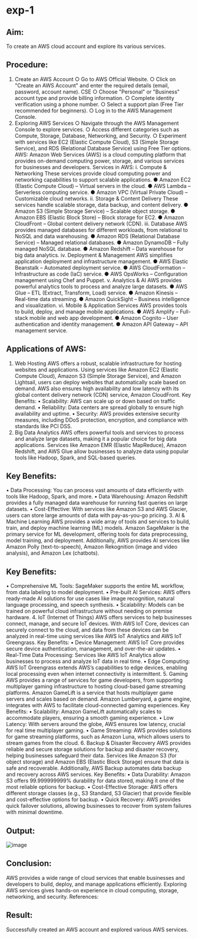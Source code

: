 # exp-1

## Aim: 
To create an AWS cloud account and explore its various services. 
## Procedure: 
1. Create an AWS Account 
○ Go to AWS Official Website. 
○ Click on "Create an AWS Account" and enter the required details (email, 
password, account name). 
CSE 
○ Choose "Personal" or "Business" account type and provide billing information. 
○ Complete identity verification using a phone number. 
○ Select a support plan (Free Tier recommended for beginners). 
○ Log in to the AWS Management Console. 
2. Exploring AWS Services 
○ Navigate through the AWS Management Console to explore services. 
○ Access different categories such as Compute, Storage, Database, Networking, 
and Security. 
○ Experiment with services like EC2 (Elastic Compute Cloud), S3 (Simple 
Storage Service), and RDS (Relational Database Service) using Free Tier 
options. 
AWS: 
Amazon Web Services (AWS) is a cloud computing platform that provides on-demand 
computing power, storage, and various services for businesses and developers. 
Services in AWS: 
i. Compute & Networking 
These services provide cloud computing power and networking capabilities to support 
scalable applications. 
● Amazon EC2 (Elastic Compute Cloud) – Virtual servers in the cloud. 
● AWS Lambda – Serverless computing service. 
● Amazon VPC (Virtual Private Cloud) – Customizable cloud networks. 
ii. Storage & Content Delivery 
These services handle scalable storage, data backup, and content delivery. 
● Amazon S3 (Simple Storage Service) – Scalable object storage. ● Amazon 
EBS (Elastic Block Store) – Block storage for EC2. 
● Amazon CloudFront – Global content delivery network (CDN). 
iii. Database 
AWS provides managed databases for different workloads, from relational to NoSQL and data 
warehousing. 
● Amazon RDS (Relational Database Service) – Managed relational databases. 
● Amazon DynamoDB – Fully managed NoSQL database. 
● Amazon Redshift – Data warehouse for big data analytics. 
iv. Deployment & Management 
AWS simplifies application deployment and infrastructure management. 
● AWS Elastic Beanstalk – Automated deployment service. 
● AWS CloudFormation – Infrastructure as code (IaC) service. 
● AWS OpsWorks – Configuration management using Chef and Puppet. 
v. Analytics & AI 
AWS provides powerful analytics tools to process and analyze large datasets. 
● AWS Glue – ETL (Extract, Transform, Load) service. 
● Amazon Kinesis – Real-time data streaming. 
● Amazon QuickSight – Business intelligence and visualization. 
vi. Mobile & Application Services 
AWS provides tools to build, deploy, and manage mobile applications. 
● AWS Amplify – Full-stack mobile and web app development. 
● Amazon Cognito – User authentication and identity management. 
● Amazon API Gateway – API management service. 
## Applications of AWS: 
1. Web Hosting 
AWS offers a robust, scalable infrastructure for hosting websites and applications. Using services 
like Amazon EC2 (Elastic Compute Cloud), Amazon S3 (Simple Storage Service), and 
Amazon Lightsail, users can deploy websites that automatically scale based on demand. AWS 
also ensures high availability and low latency with its global content delivery network (CDN) 
service, Amazon CloudFront. 
Key Benefits: 
• Scalability: AWS can scale up or down based on traffic demand. 
• Reliability: Data centers are spread globally to ensure high availability and uptime. 
• Security: AWS provides extensive security measures, including DDoS protection, 
encryption, and compliance with standards like PCI DSS. 
2. Big Data Analytics 
AWS offers powerful tools and services to process and analyze large datasets, making it a 
popular choice for big data applications. Services like Amazon EMR (Elastic MapReduce), 
Amazon Redshift, and AWS Glue allow businesses to analyze data using popular tools like 
Hadoop, Spark, and SQL-based queries. 
## Key Benefits: 
• Data Processing: You can process vast amounts of data efficiently with tools like 
Hadoop, Spark, and more. 
• Data Warehousing: Amazon Redshift provides a fully managed data warehouse for 
running fast queries on large datasets. 
• Cost-Effective: With services like Amazon S3 and AWS Glacier, users can store large 
amounts of data with pay-as-you-go pricing. 
3. AI & Machine Learning 
AWS provides a wide array of tools and services to build, train, and deploy machine learning 
(ML) models. Amazon SageMaker is the primary service for ML development, offering tools 
for data preprocessing, model training, and deployment. Additionally, AWS provides AI services 
like Amazon Polly (text-to-speech), Amazon Rekognition (image and video analysis), and 
Amazon Lex (chatbots). 
## Key Benefits: 
• Comprehensive ML Tools: SageMaker supports the entire ML workflow, from data 
labeling to model deployment. 
• Pre-built AI Services: AWS offers ready-made AI solutions for use cases like image 
recognition, natural language processing, and speech synthesis. 
• Scalability: Models can be trained on powerful cloud infrastructure without needing on
premise hardware. 
4. IoT (Internet of Things) 
AWS offers services to help businesses connect, manage, and secure IoT devices. With AWS 
IoT Core, devices can securely connect to the cloud, and data from these devices can be 
analyzed in real-time using services like AWS IoT Analytics and AWS IoT Greengrass. 
Key Benefits: 
• Device Management: AWS IoT Core provides secure device authentication, 
management, and over-the-air updates. 
• Real-Time Data Processing: Services like AWS IoT Analytics allow businesses to 
process and analyze IoT data in real time. 
• Edge Computing: AWS IoT Greengrass extends AWS’s capabilities to edge devices, 
enabling local processing even when internet connectivity is intermittent. 
5. Gaming 
AWS provides a range of services for game developers, from supporting multiplayer gaming 
infrastructure to hosting cloud-based game streaming platforms. Amazon GameLift is a service 
that hosts multiplayer game servers and scales based on demand. Amazon Lumberyard, a game 
engine, integrates with AWS to facilitate cloud-connected gaming experiences. 
Key Benefits: 
• Scalability: Amazon GameLift automatically scales to accommodate players, ensuring a 
smooth gaming experience. 
• Low Latency: With servers around the globe, AWS ensures low latency, crucial for real
time multiplayer gaming. 
• Game Streaming: AWS provides solutions for game streaming platforms, such as 
Amazon Luna, which allows users to stream games from the cloud. 
6. Backup & Disaster Recovery 
AWS provides reliable and secure storage solutions for backup and disaster recovery, helping 
businesses safeguard their data. Services like Amazon S3 (for object storage) and Amazon EBS 
(Elastic Block Storage) ensure that data is safe and recoverable. Additionally, AWS Backup 
automates data backup and recovery across AWS services. 
Key Benefits: 
• Data Durability: Amazon S3 offers 99.999999999% durability for data stored, making it 
one of the most reliable options for backup. 
• Cost-Effective Storage: AWS offers different storage classes (e.g., S3 Standard, S3 
Glacier) that provide flexible and cost-effective options for backup. 
• Quick Recovery: AWS provides quick failover solutions, allowing businesses to recover 
from system failures with minimal downtime. 
## Output: 

 
 ![image](https://github.com/user-attachments/assets/72dfd6ef-ff2d-4c6a-b057-b3306b8d7668)

## Conclusion: 
AWS provides a wide range of cloud services that enable businesses and developers to build, 
deploy, and manage applications efficiently. Exploring AWS services gives hands-on 
experience in cloud computing, storage, networking, and security. 
References: 
## Result: 
Successfully created an AWS account and explored various AWS services.
